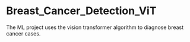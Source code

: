 # Breast_Cancer_Detection_ViT
The ML project uses the vision transformer algorithm to diagnose breast cancer cases.
